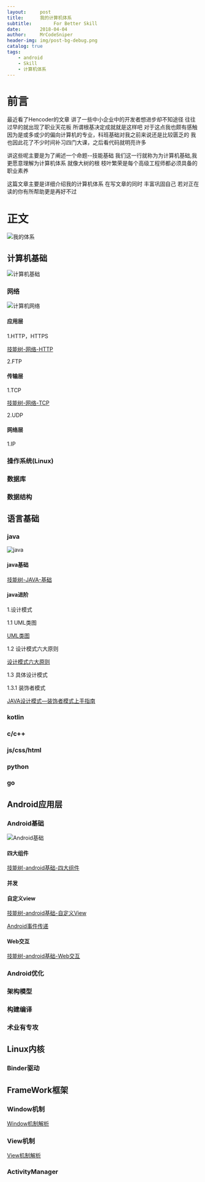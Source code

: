 ```yaml
---
layout:     post
title:      我的计算机体系
subtitle:        For Better Skill
date:       2018-04-04
author:     MrCodeSniper
header-img: img/post-bg-debug.png
catalog: true
tags:
    - android
    - Skill
    - 计算机体系
---
```


# 前言

最近看了Hencoder的文章 讲了一些中小企业中的开发者想进步却不知途径 往往过早的就出现了职业天花板 
所谓根基决定成就就是这样吧 对于这点我也颇有感触 因为是或多或少的偏向计算机的专业，科班基础对我之前来说还是比较匮乏的 我也因此花了不少时间补习四门大课，之后看代码就明亮许多 

讲这些呢主要是为了阐述一个命题--技能基础
我们这一行就称为为计算机基础,我更愿意理解为计算机体系
就像大树的根 枝叶繁荣是每个高级工程师都必须具备的职业素养

这篇文章主要是详细介绍我的计算机体系  在写文章的同时 丰富巩固自己 若对正在读的你有所帮助更是再好不过
 
# 正文

![我的体系](https://upload-images.jianshu.io/upload_images/2634235-6830203867ff6d8b.png?imageMogr2/auto-orient/strip%7CimageView2/2/w/1240)

## 计算机基础


![计算机基础](https://upload-images.jianshu.io/upload_images/2634235-d9e6a20936f66ce7.png?imageMogr2/auto-orient/strip%7CimageView2/2/w/1240)

### 网络

![计算机网络](https://upload-images.jianshu.io/upload_images/2634235-4c0a8f8899756551.png?imageMogr2/auto-orient/strip%7CimageView2/2/w/1240)

#### 应用层

1.HTTP，HTTPS

[技能树-网络-HTTP](https://www.jianshu.com/p/803099191414)

2.FTP



#### 传输层

1.TCP

[技能树-网络-TCP](https://www.jianshu.com/p/c79e9861aab7)

2.UDP

#### 网络层

1.IP


### 操作系统(Linux)

### 数据库

### 数据结构


## 语言基础

### java

![java](https://upload-images.jianshu.io/upload_images/2634235-ee1ed5105d4c42f7.png?imageMogr2/auto-orient/strip%7CimageView2/2/w/1240)

#### java基础

[技能树-JAVA-基础](https://www.jianshu.com/p/5e63eb89d4a6)

#### java进阶

1.设计模式

1.1 UML类图

[UML类图](https://www.jianshu.com/p/8c7b933729b6)

1.2 设计模式六大原则

[设计模式六大原则](https://www.jianshu.com/p/f33623391c24)

1.3 具体设计模式


1.3.1 装饰者模式

[JAVA设计模式—装饰者模式上手指南](https://www.jianshu.com/p/eb358b82aa9a)

### kotlin

### c/c++

### js/css/html

### python

### go

## Android应用层

### Android基础

![Android基础](https://upload-images.jianshu.io/upload_images/2634235-36b681a17970506e.png?imageMogr2/auto-orient/strip%7CimageView2/2/w/1240)

#### 四大组件

[技能树-android基础-四大组件](https://www.jianshu.com/p/7e949f57d58c)


#### 并发



#### 自定义view

[技能树-android基础-自定义View](https://www.jianshu.com/p/9c94438b2acc)

[Android事件传递](https://mrcodesniper.github.io/2017/11/26/Android%E4%BA%8B%E4%BB%B6%E4%BC%A0%E9%80%92/)

#### Web交互

[技能树-android基础-Web交互](https://www.jianshu.com/p/5cf84f5b535c)










### Android优化

### 架构模型

### 构建编译

### 术业有专攻


## Linux内核

### Binder驱动

## FrameWork框架

### Window机制

[Window机制解析](https://mrcodesniper.github.io/2017/12/04/Window%E6%9C%BA%E5%88%B6%E8%A7%A3%E6%9E%90/)

### View机制

[View机制解析](https://mrcodesniper.github.io/2018/04/01/View%E6%9C%BA%E5%88%B6%E8%A7%A3%E6%9E%90/)

### ActivityManager




